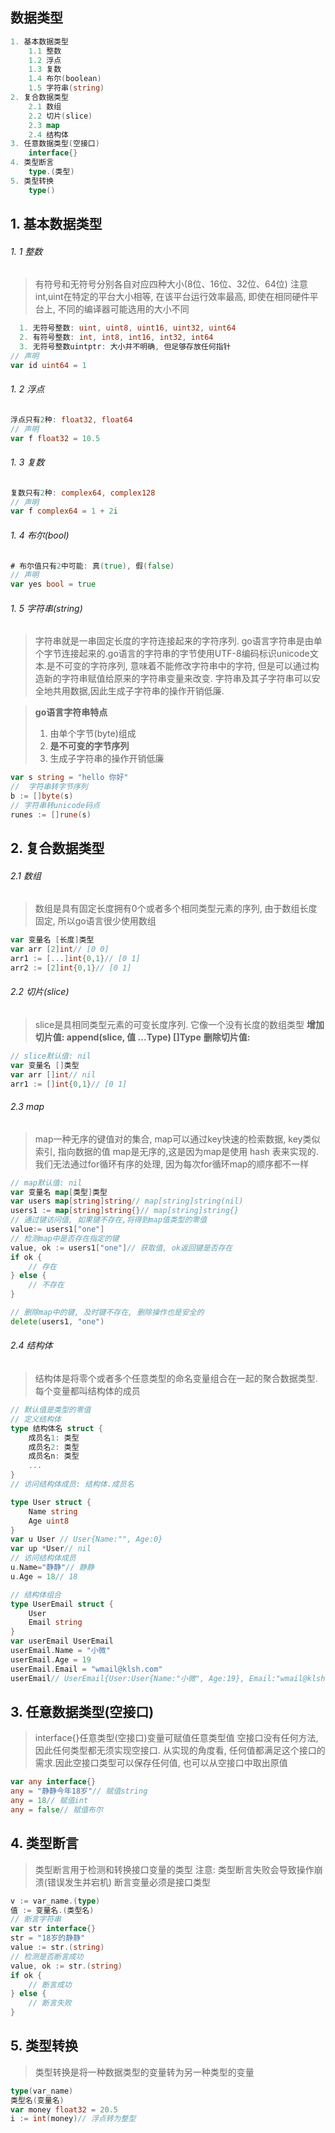 ## 数据类型

```go
1. 基本数据类型
    1.1 整数
    1.2 浮点
    1.3 复数
    1.4 布尔(boolean)
    1.5 字符串(string)
2. 复合数据类型
    2.1 数组
    2.2 切片(slice)
    2.3 map
    2.4 结构体
3. 任意数据类型(空接口)
    interface{}
4. 类型断言
    type.(类型)
5. 类型转换
    type()
```
## 1. 基本数据类型
###### 1. 1 整数
> 有符号和无符号分别各自对应四种大小(8位、16位、32位、64位)
> 注意int,uint在特定的平台大小相等, 在该平台运行效率最高, 即使在相同硬件平台上, 不同的编译器可能选用的大小不同
```go
  1. 无符号整数: uint, uint8, uint16, uint32, uint64
  2. 有符号整数: int, int8, int16, int32, int64
  3. 无符号整数uintptr: 大小并不明确, 但足够存放任何指针
// 声明
var id uint64 = 1
```

###### 1. 2 浮点
```go
浮点只有2种: float32, float64
// 声明
var f float32 = 10.5
```
###### 1. 3 复数
```go
复数只有2种: complex64, complex128
// 声明
var f complex64 = 1 + 2i
```
###### 1. 4 布尔(bool)
```go
# 布尔值只有2中可能: 真(true), 假(false)
// 声明
var yes bool = true
```
###### 1. 5 字符串(string)
> 字符串就是一串固定长度的字符连接起来的字符序列. go语言字符串是由单个字节连接起来的.go语言的字符串的字节使用UTF-8编码标识unicode文本.是不可变的字符序列, 意味着不能修改字符串中的字符, 但是可以通过构造新的字符串赋值给原来的字符串变量来改变. 字符串及其子字符串可以安全地共用数据,因此生成子字符串的操作开销低廉.

> **go语言字符串特点**
> 1. 由单个字节(byte)组成
> 2. **是不可变的字节序列**
> 3. 生成子字符串的操作开销低廉
```go
var s string = "hello 你好"
//  字符串转字节序列
b := []byte(s)
// 字符串转unicode码点
runes := []rune(s)
```

## 2. 复合数据类型

###### 2.1 数组
> 数组是具有固定长度拥有0个或者多个相同类型元素的序列, 由于数组长度固定, 所以go语言很少使用数组
```go
var 变量名 [长度]类型
var arr [2]int// [0 0]
arr1 := [...]int{0,1}// [0 1]
arr2 := [2]int{0,1}// [0 1]
```
###### 2.2  切片(slice)
> slice是具相同类型元素的可变长度序列. 它像一个没有长度的数组类型
> **增加切片值: append(slice, 值 ...Type) []Type**
> **删除切片值:**
```go
// slice默认值: nil
var 变量名 []类型
var arr []int// nil
arr1 := []int{0,1}// [0 1]
```
###### 2.3 map
> map一种无序的键值对的集合, map可以通过key快速的检索数据, key类似索引, 指向数据的值
> map是无序的,这是因为map是使用 hash 表来实现的. 我们无法通过for循环有序的处理, 因为每次for循环map的顺序都不一样

```go
// map默认值: nil
var 变量名 map[类型]类型
var users map[string]string// map[string]string(nil)
users1 := map[string]string{}// map[string]string{}
// 通过键访问值, 如果键不存在,将得到map值类型的零值
value:= users1["one"]
// 检测map中是否存在指定的键
value, ok := users1["one"]// 获取值, ok返回键是否存在
if ok {
	// 存在
} else {
	// 不存在
}

// 删除map中的键, 及时键不存在, 删除操作也是安全的
delete(users1, "one")
```
###### 2.4 结构体
> 结构体是将零个或者多个任意类型的命名变量组合在一起的聚合数据类型. 每个变量都叫结构体的成员
```go
// 默认值是类型的零值
// 定义结构体
type 结构体名 struct {
    成员名1: 类型
    成员名2: 类型
    成员名n: 类型
    ...
}
// 访问结构体成员: 结构体.成员名

type User struct {
	Name string
	Age uint8
}
var u User // User{Name:"", Age:0}
var up *User// nil
// 访问结构体成员
u.Name="静静"// 静静
u.Age = 18// 18

// 结构体组合
type UserEmail struct {
	User
	Email string
}
var userEmail UserEmail
userEmail.Name = "小微"
userEmail.Age = 19
userEmail.Email = "wmail@klsh.com"
userEmail// UserEmail{User:User{Name:"小微", Age:19}, Email:"wmail@klsh.com"}
```
## 3. 任意数据类型(空接口)
> interface{}任意类型(空接口)变量可赋值任意类型值
> 空接口没有任何方法, 因此任何类型都无须实现空接口. 从实现的角度看, 任何值都满足这个接口的需求.因此空接口类型可以保存任何值, 也可以从空接口中取出原值
```go
var any interface{}
any = "静静今年18岁"// 赋值string
any = 18// 赋值int
any = false// 赋值布尔
```

## 4. 类型断言
> 类型断言用于检测和转换接口变量的类型
> 注意: 类型断言失败会导致操作崩溃(错误发生并宕机)
> 断言变量必须是接口类型
```go
v := var_name.(type)
值 := 变量名.(类型名)
// 断言字符串
var str interface{}
str = "18岁的静静"
value := str.(string)
// 检测是否断言成功
value, ok := str.(string)
if ok {
	// 断言成功
} else {
	// 断言失败
}
```

## 5. 类型转换
> 类型转换是将一种数据类型的变量转为另一种类型的变量
```go
type(var_name)
类型名(变量名)
var money float32 = 20.5
i := int(money)// 浮点转为整型
```
